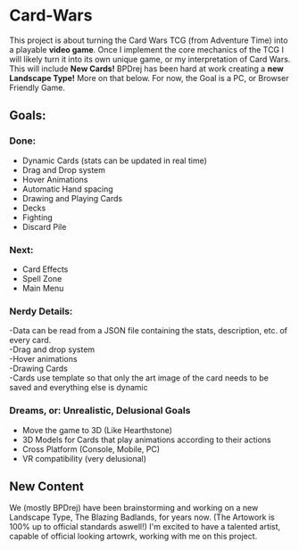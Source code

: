 # Card-Wars
This project is about turning the Card Wars TCG (from Adventure Time) into a playable **video game**.
Once I implement the core mechanics of the TCG I will likely turn it into its own unique game, or my interpretation of Card Wars.
This will include **New Cards!** BPDrej has been hard at work creating a **new Landscape Type!** More on that below.
For now, the Goal is a PC, or Browser Friendly Game.

## Goals: 
### Done:
  - Dynamic Cards (stats can be updated in real time)
  - Drag and Drop system
  - Hover Animations
  - Automatic Hand spacing
  - Drawing and Playing Cards
  - Decks
  - Fighting
  - Discard Pile

### Next:
  - Card Effects
  - Spell Zone
  - Main Menu

### Nerdy Details:
  -Data can be read from a JSON file containing the stats, description, etc. of every card. \
  -Drag and drop system \
  -Hover animations \
  -Drawing Cards \
  -Cards use template so that only the art image of the card needs to be saved and everything else is dynamic

### **Dreams**, or: Unrealistic, Delusional Goals
  - Move the game to 3D (Like Hearthstone)
  - 3D Models for Cards that play animations according to their actions
  - Cross Platform (Console, Mobile, PC)
  - VR compatibility (very delusional)

## New Content
We (mostly  BPDrej) have been brainstorming and working on a new Landscape Type, The Blazing Badlands, for years now. (The Artowork is 100% up to official standards aswell!)
I'm excited to have a talented artist, capable of official looking artowrk, working with me on this project.
